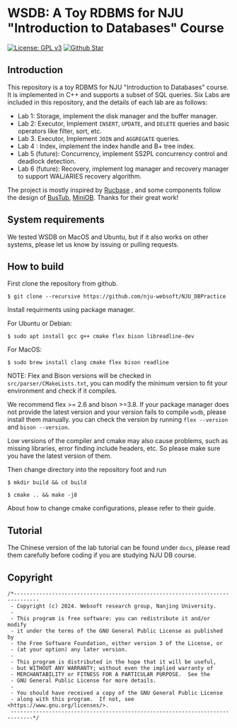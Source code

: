 # WSDB: A Toy RDBMS for NJU "Introduction to Databases" Course

[![License: GPL v3](https://img.shields.io/badge/License-GPLv3-blue.svg)](https://www.gnu.org/licenses/gpl-3.0)    [![Github Star](https://img.shields.io/github/stars/nju-websoft/NJU_DBPractice.svg)](https://github.com/nju-websoft/NJU_DBPractice)

## Introduction

This repository is a toy RDBMS for NJU "Introduction to Databases" course. It is implemented in C++ and supports a
subset of SQL queries.
Six Labs are included in this repository, and the details of each lab are as follows:

* Lab 1: Storage, implement the disk manager and the buffer manager.
* Lab 2: Executor, Implement `INSERT`, `UPDATE`, and `DELETE` queries and basic operators like filter, sort, etc.
* Lab 3. Executor, Implement `JOIN` and `AGGREGATE` queries.
* Lab 4 : Index, implement the index handle and B+ tree index.
* Lab 5 (future): Concurrency, implement SS2PL concurrency control and deadlock detection.
* Lab 6 (future): Recovery, implement log manager and recovery manager to support WAL/ARIES recovery algorithm.

The project is mostly inspired by [Rucbase](https://github.com/ruc-deke/rucbase-lab)
, and some components follow the design of
 [BusTub](https://github.com/cmu-db/bustub),  [MiniOB](https://github.com/oceanbase/miniob). Thanks for their great work!

## System requirements

We tested WSDB on MacOS and Ubuntu, but if it also works on other systems, please let us know by issuing
or pulling requests.

## How to build

First clone the repository from github.

```shell
$ git clone --recursive https://github.com/nju-websoft/NJU_DBPractice
```

Install requirments using package manager.

For Ubuntu or Debian:

```shell
$ sudo apt install gcc g++ cmake flex bison libreadline-dev
```

For MacOS:

```shell
$ sudo brew install clang cmake flex bison readline
```

NOTE: Flex and Bison versions will be checked in `src/parser/CMakeLists.txt`, you can modify the minimum version to fit your environment and check if it compiles.

We recommend flex >= 2.6 and bison >=3.8. If your package manager does not provide the latest version and your version fails to compile `wsdb`, please install them manually. you can check the version by running `flex --version` and `bison --version`.

Low versions of the compiler and cmake may also cause problems, such as missing libraries, error finding include headers, etc. So please make sure you have the latest version of them.

Then change directory into the repository foot and run

```shell
$ mkdir build && cd build
```

```shell
$ cmake .. && make -j8
```

About how to change cmake configurations, please refer to their guide.

## Tutorial

The Chinese version of the lab tutorial can be found under `docs`, please read them carefully before coding if you are
studying NJU DB course.

## Copyright

```
/*------------------------------------------------------------------------------
 - Copyright (c) 2024. Websoft research group, Nanjing University.
 -
 - This program is free software: you can redistribute it and/or modify
 - it under the terms of the GNU General Public License as published by
 - the Free Software Foundation, either version 3 of the License, or
 - (at your option) any later version.
 -
 - This program is distributed in the hope that it will be useful,
 - but WITHOUT ANY WARRANTY; without even the implied warranty of
 - MERCHANTABILITY or FITNESS FOR A PARTICULAR PURPOSE.  See the
 - GNU General Public License for more details.
 -
 - You should have received a copy of the GNU General Public License
 - along with this program.  If not, see <https://www.gnu.org/licenses/>.
 -----------------------------------------------------------------------------*/
```

